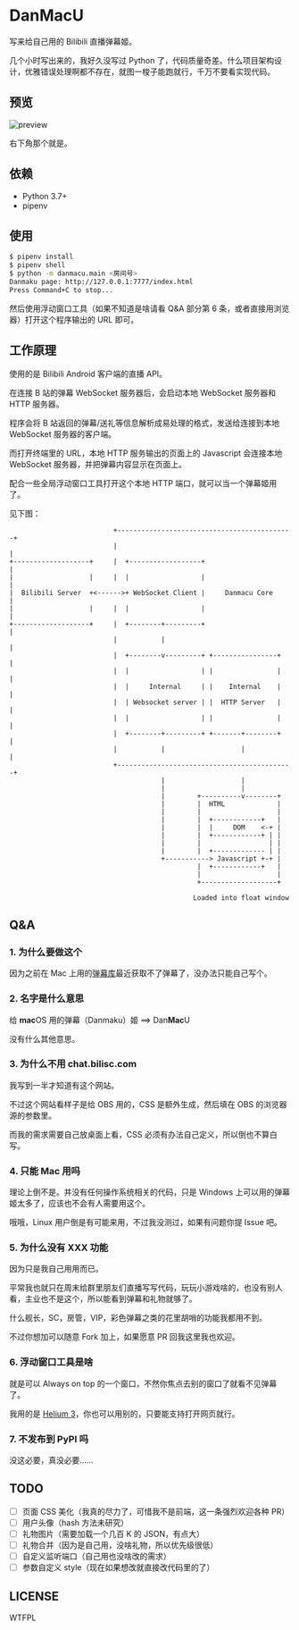 # DanMacU

写来给自己用的 Bilibili 直播弹幕姬。

几个小时写出来的，我好久没写过 Python 了，代码质量奇差。什么项目架构设计，优雅错误处理啊都不存在，就图一梭子能跑就行，千万不要看实现代码。

## 预览

![preview]

右下角那个就是。

## 依赖

- Python 3.7+
- pipenv

## 使用

```sh
$ pipenv install
$ pipenv shell
$ python -m danmacu.main <房间号>
Danmaku page: http://127.0.0.1:7777/index.html
Press Command+C to stop...
```

然后使用浮动窗口工具（如果不知道是啥请看 Q&A 部分第 6 条，或者直接用浏览器）打开这个程序输出的 URL 即可。

## 工作原理

使用的是 Bilibili Android 客户端的直播 API。

在连接 B 站的弹幕 WebSocket 服务器后，会启动本地 WebSocket 服务器和 HTTP 服务器。

程序会将 B 站返回的弹幕/送礼等信息解析成易处理的格式，发送给连接到本地 WebSocket 服务器的客户端。

而打开终端里的 URL，本地 HTTP 服务输出的页面上的 Javascript 会连接本地 WebSocket 服务器，并把弹幕内容显示在页面上。

配合一些全局浮动窗口工具打开这个本地 HTTP 端口，就可以当一个弹幕姬用了。

见下图：

```text
                          +--------------------------------------------+
                          |                                            |
+-------------------+     |  +------------------+                      |
|                   |     |  |                  |                      |
|  Bilibili Server  +<------>+ WebSocket Client |     Danmacu Core     |
|                   |     |  |                  |                      |
+-------------------+     |  +--------+---------+                      |
                          |           |                                |
                          |  +--------v---------+ +----------------+   |
                          |  |                  | |                |   |
                          |  |     Internal     | |    Internal    |   |
                          |  | Websocket server | |  HTTP Server   |   |
                          |  |                  | |                |   |
                          |  +--------+---------+ +-------+--------+   |
                          |           |                   |            |
                          +--------------------------------------------+
                                      |                   |
                                      |                   |
                                      |        +----------v--------+
                                      |        |  HTML             |
                                      |        |                   |
                                      |        |  +------------+   |
                                      |        |  |     DOM    <-+ |
                                      |        |  +------------+ | |
                                      |        |                 | |
                                      |        |  +------------- | |
                                      +-----------> Javascript +-+ |
                                               |  +------------+   |
                                               |                   |
                                               +-------------------+

                                              Loaded into float window
```

## Q&A

### 1. 为什么要做这个

因为之前在 Mac 上用的[弹幕库][danmuku-homepage]最近获取不了弹幕了，没办法只能自己写个。

### 2. 名字是什么意思

给 **mac**OS 用的弹幕（Danmaku）姬 ==> Dan**Mac**U

没有什么其他意思。

### 3. 为什么不用 chat.bilisc.com

我写到一半才知道有这个网站。

不过这个网站看样子是给 OBS 用的，CSS 是额外生成，然后填在 OBS 的浏览器源的参数里。

而我的需求需要自己放桌面上看，CSS 必须有办法自己定义，所以倒也不算白写。

### 4. 只能 Mac 用吗

理论上倒不是。并没有任何操作系统相关的代码，只是 Windows 上可以用的弹幕姬太多了，应该也不会有人需要用这个。

哦哦，Linux 用户倒是有可能来用，不过我没测过，如果有问题你提 Issue 吧。

### 5. 为什么没有 XXX 功能

因为只是我自己用用而已。

平常我也就只在周末给群里朋友们直播写写代码，玩玩小游戏啥的，也没有别人看，主业也不是这个，所以能看到弹幕和礼物就够了。

什么舰长，SC，房管，VIP，彩色弹幕之类的花里胡哨的功能我都用不到。

不过你想加可以随意 Fork 加上，如果愿意 PR 回我这里我也欢迎。

### 6. 浮动窗口工具是啥

就是可以 Always on top 的一个窗口，不然你焦点去别的窗口了就看不见弹幕了。

我用的是 [Helium 3][helium3-github]，你也可以用别的，只要能支持打开网页就行。

### 7. 不发布到 PyPI 吗

没这必要，真没必要……

## TODO

- [ ] 页面 CSS 美化（我真的尽力了，可惜我不是前端，这一条强烈欢迎各种 PR）
- [ ] 用户头像（hash 方法未研究）
- [ ] 礼物图片（需要加载一个几百 K 的 JSON，有点大）
- [ ] 礼物合并（因为是自己用，没啥礼物，所以优先级很低）
- [ ] 自定义监听端口（自己用也没啥改的需求）
- [ ] 参数自定义 style（现在如果想改就直接改代码里的了）

## LICENSE

WTFPL

[preview]: https://rikka.7sdre.am/files/a3412e57-c1f2-4de6-90c5-afc0b75166bb.png
[danmuku-homepage]: https://www.danmaku.live/
[helium3-github]: https://github.com/slashlos/Helium
